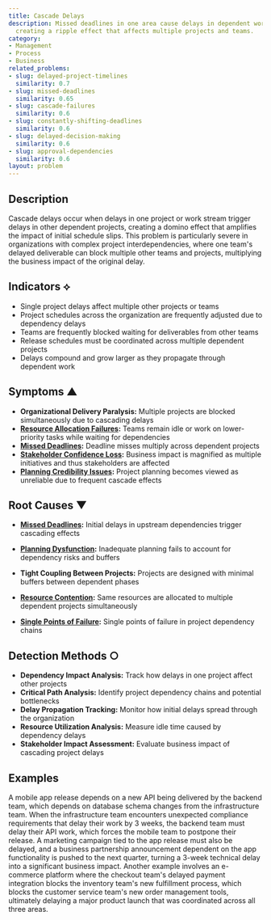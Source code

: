 ```yaml
---
title: Cascade Delays
description: Missed deadlines in one area cause delays in dependent work streams,
  creating a ripple effect that affects multiple projects and teams.
category:
- Management
- Process
- Business
related_problems:
- slug: delayed-project-timelines
  similarity: 0.7
- slug: missed-deadlines
  similarity: 0.65
- slug: cascade-failures
  similarity: 0.6
- slug: constantly-shifting-deadlines
  similarity: 0.6
- slug: delayed-decision-making
  similarity: 0.6
- slug: approval-dependencies
  similarity: 0.6
layout: problem
---
```


## Description

Cascade delays occur when delays in one project or work stream trigger delays in other dependent projects, creating a domino effect that amplifies the impact of initial schedule slips. This problem is particularly severe in organizations with complex project interdependencies, where one team's delayed deliverable can block multiple other teams and projects, multiplying the business impact of the original delay.

## Indicators ⟡

- Single project delays affect multiple other projects or teams
- Project schedules across the organization are frequently adjusted due to dependency delays
- Teams are frequently blocked waiting for deliverables from other teams
- Release schedules must be coordinated across multiple dependent projects
- Delays compound and grow larger as they propagate through dependent work

## Symptoms ▲

- **Organizational Delivery Paralysis:** Multiple projects are blocked simultaneously due to cascading delays
- **[Resource Allocation Failures](resource-allocation-failures.md):** Teams remain idle or work on lower-priority tasks while waiting for dependencies
- **[Missed Deadlines](missed-deadlines.md):** Deadline misses multiply across dependent projects
- **[Stakeholder Confidence Loss](stakeholder-confidence-loss.md):** Business impact is magnified as multiple initiatives and thus stakeholders are affected
- **[Planning Credibility Issues](planning-credibility-issues.md):** Project planning becomes viewed as unreliable due to frequent cascade effects

## Root Causes ▼

- **[Missed Deadlines](missed-deadlines.md):** Initial delays in upstream dependencies trigger cascading effects
- **[Planning Dysfunction](planning-dysfunction.md):** Inadequate planning fails to account for dependency risks and buffers
- **Tight Coupling Between Projects:** Projects are designed with minimal buffers between dependent phases

- **[Resource Contention](resource-contention.md):** Same resources are allocated to multiple dependent projects simultaneously
- **[Single Points of Failure](single-points-of-failure.md):** Single points of failure in project dependency chains

## Detection Methods ○

- **Dependency Impact Analysis:** Track how delays in one project affect other projects
- **Critical Path Analysis:** Identify project dependency chains and potential bottlenecks
- **Delay Propagation Tracking:** Monitor how initial delays spread through the organization
- **Resource Utilization Analysis:** Measure idle time caused by dependency delays
- **Stakeholder Impact Assessment:** Evaluate business impact of cascading project delays

## Examples

A mobile app release depends on a new API being delivered by the backend team, which depends on database schema changes from the infrastructure team. When the infrastructure team encounters unexpected compliance requirements that delay their work by 3 weeks, the backend team must delay their API work, which forces the mobile team to postpone their release. A marketing campaign tied to the app release must also be delayed, and a business partnership announcement dependent on the app functionality is pushed to the next quarter, turning a 3-week technical delay into a significant business impact. Another example involves an e-commerce platform where the checkout team's delayed payment integration blocks the inventory team's new fulfillment process, which blocks the customer service team's new order management tools, ultimately delaying a major product launch that was coordinated across all three areas.